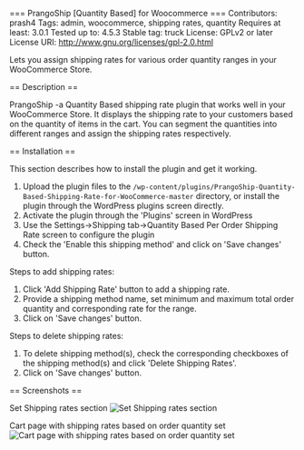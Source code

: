 === PrangoShip [Quantity Based] for Woocommerce ===
Contributors: prash4
Tags: admin, woocommerce, shipping rates, quantity
Requires at least: 3.0.1
Tested up to: 4.5.3
Stable tag: truck
License: GPLv2 or later
License URI: http://www.gnu.org/licenses/gpl-2.0.html

Lets you assign shipping rates for various order quantity ranges in your WooCommerce Store.

== Description ==

PrangoShip -a Quantity Based shipping rate plugin that works well in your WooCommerce Store. It displays the shipping rate to your customers based on the quantity of items in the cart. You can segment the quantities into different ranges and assign the shipping rates respectively.

== Installation ==

This section describes how to install the plugin and get it working.


1. Upload the plugin files to the `/wp-content/plugins/PrangoShip-Quantity-Based-Shipping-Rate-for-WooCommerce-master` directory, or install the plugin through the WordPress plugins screen directly.
2. Activate the plugin through the 'Plugins' screen in WordPress
3. Use the Settings->Shipping tab->Quantity Based Per Order Shipping Rate screen to configure the plugin
4. Check the 'Enable this shipping method' and click on 'Save changes' button. 


Steps to add shipping rates:

1. Click 'Add Shipping Rate' button to add a shipping rate.
2. Provide a shipping method name, set minimum and maximum total order quantity and corresponding rate for the range.
3. Click on 'Save changes' button.

Steps to delete shipping rates:

1. To delete shipping method(s), check the corresponding checkboxes of the shipping method(s) and click 'Delete Shipping Rates'.
2. Click on 'Save changes' button.

== Screenshots ==

Set Shipping rates section
![Set Shipping rates section](https://github.com/PrashanthiRamesh/PrangoShip-Quantity-Based-Shipping-Rate-for-WooCommerce/blob/master/assests/screenshot-1.png )


Cart page with shipping rates based on order quantity set
![Cart page with shipping rates based on order quantity set](https://github.com/PrashanthiRamesh/PrangoShip-Quantity-Based-Shipping-Rate-for-WooCommerce/blob/master/assests/screenshot-2.png )
